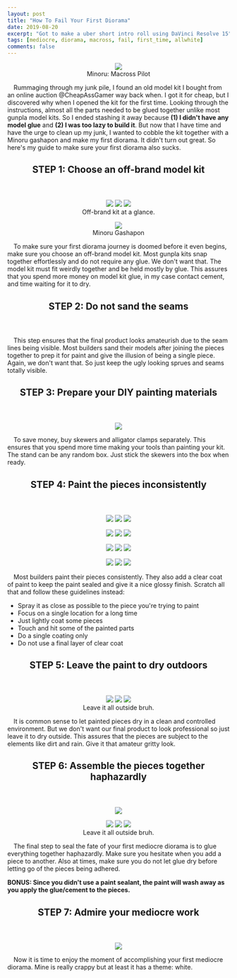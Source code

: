 ```yaml
---
layout: post
title: "How To Fail Your First Diorama"
date: 2019-08-20
excerpt: "Got to make a uber short intro roll using DaVinci Resolve 15"
tags: [mediocre, diorama, macross, fail, first_time, allwhite]
comments: false
---
```


<figure>
   <center>
	    <img src="/assets/img/2019-08-20/main.jpg">
      <figcaption align="center">Minoru: Macross Pilot</figcaption>
   </center>
</figure>

&ensp;&ensp;Rummaging through my junk pile, I found an old model kit I bought from an online auction @CheapAssGamer way back when. I got it for cheap, but I discovered why when I opened the kit for the first time. Looking through the instructions, almost all the parts needed to be glued together unlike most gunpla model kits. So I ended stashing it away because <b>(1) I didn't have any model glue</b> and <b>(2) I was too lazy to build it</b>. But now that I have time and have the urge to clean up my junk, I wanted to cobble the kit together with a Minoru gashapon and make my first diorama. It didn't turn out great. So here's my guide to make sure your first diorama also sucks.

<header>
  <h2> STEP 1: Choose an off-brand model kit</h2>
</header>

<figure class="third">
    <center>
	    <img src="/assets/img/2019-08-20/img1.jpg">
      <img src="/assets/img/2019-08-20/img3.jpg">
      <img src="/assets/img/2019-08-20/img4.jpg">
      <figcaption align="center">Off-brand kit at a glance.</figcaption>
    </center>
</figure> 
<figure>
   <center>
	    <img src="/assets/img/2019-08-20/img2.jpg">
      <figcaption align="center">Minoru Gashapon</figcaption>
   </center>
</figure>

&ensp;&ensp;To make sure your first diorama journey is doomed before it even begins, make sure you choose an off-brand model kit. Most gunpla kits snap together effortlessly and do not require any glue. We don't want that. The model kit must fit weirdly together and be held mostly by glue. This assures that you spend more money on model kit glue, in my case contact cement, and time waiting for it to dry.

<header>
  <h2> STEP 2: Do not sand the seams</h2>
</header>    

&ensp;&ensp;This step ensures that the final product looks amateurish due to the seam lines being visible. Most builders sand their models after joining the pieces together to prep it for paint and give the illusion of being a single piece. Again, we don't want that. So just keep the ugly looking sprues and seams totally visible.

<header>
  <h2> STEP 3: Prepare your DIY painting materials</h2>
</header>    

<figure>
   <center>
	    <img src="/assets/img/2019-08-20/paint_tools.jpg">
   </center>
</figure>

&ensp;&ensp;To save money, buy skewers and alligator clamps separately. This ensures that you spend more time making your tools than painting your kit. The stand can be any random box. Just stick the skewers into the box when ready.

<header>
  <h2> STEP 4: Paint the pieces inconsistently</h2>
</header>  

<figure class="third">
    <center>
	    <img src="/assets/img/2019-08-20/postpaint.jpg">
      <img src="/assets/img/2019-08-20/postpaint1.jpg">
      <img src="/assets/img/2019-08-20/postpaint2.jpg">
    </center>
</figure>

<figure class="third">
    <center>
	    <img src="/assets/img/2019-08-20/postpaint3.jpg">
      <img src="/assets/img/2019-08-20/postpaint5.jpg">
      <img src="/assets/img/2019-08-20/postpaint6.jpg">
    </center>
</figure>

<figure class="third">
    <center>
	    <img src="/assets/img/2019-08-20/postpaint7.jpg">
      <img src="/assets/img/2019-08-20/postpaint8.jpg">
      <img src="/assets/img/2019-08-20/postpaint9.jpg">
    </center>
</figure>

<figure class="third">
    <center>
	    <img src="/assets/img/2019-08-20/postpaint10.jpg">
      <img src="/assets/img/2019-08-20/postpaint11.jpg">
      <img src="/assets/img/2019-08-20/postpaint12.jpg">
    </center>
</figure>
&ensp;&ensp;Most builders paint their pieces consistently. They also add a clear coat of paint to keep the paint sealed and give it a nice glossy finish. Scratch all that and follow these guidelines instead:

<ul>
  <li>Spray it as close as possible to the piece you're trying to paint</li>
  <li>Focus on a single location for a long time</li>
  <li>Just lightly coat some pieces</b> </li>
  <li>Touch and hit some of the painted parts</b></li>
  <li>Do a single coating only</b></li>
  <li>Do not use a final layer of clear coat</b></li>
</ul>

<header>
  <h2> STEP 5: Leave the paint to dry outdoors</h2>
</header>   

<figure class="third">
    <center>
	    <img src="/assets/img/2019-08-20/paint_tree.jpg">
      <img src="/assets/img/2019-08-20/paint_tree3.jpg">
      <img src="/assets/img/2019-08-20/paint_tree4.jpg">
      <figcaption align="center">Leave it all outside bruh.</figcaption>
    </center>
</figure>

&ensp;&ensp;It is common sense to let painted pieces dry in a clean and controlled environment. But we don't want our final product to look professional so just leave it to dry outside. This assures that the pieces are subject to the elements like dirt and rain. Give it that amateur gritty look.

<header>
  <h2> STEP 6: Assemble the pieces together haphazardly</h2>
</header> 

<figure>
   <center>
	    <img src="/assets/img/2019-08-20/assemble4.jpg">
   </center>
</figure>

<figure class="third">
    <center>
	    <img src="/assets/img/2019-08-20/assemble1.jpg">
      <img src="/assets/img/2019-08-20/assemble2.jpg">
      <img src="/assets/img/2019-08-20/assemble3.jpg">
      <figcaption align="center">Leave it all outside bruh.</figcaption>
    </center>
</figure>

&ensp;&ensp;The final step to seal the fate of your first mediocre diorama is to glue everything together haphazardly. Make sure you hesitate when you add a piece to another. Also at times, make sure you do not let glue dry before letting go of the pieces being adhered. 

<b>BONUS: Since you didn't use a paint sealant, the paint will wash away as you apply the glue/cement to the pieces. </b> 

<header>
  <h2> STEP 7: Admire your mediocre work</h2>
</header> 

<figure>
   <center>
	    <img src="/assets/img/2019-08-20/last.jpg">
   </center>
</figure>

&ensp;&ensp;Now it is time to enjoy the moment of accomplishing your first mediocre diorama. Mine is really crappy but at least it has a theme: white.
